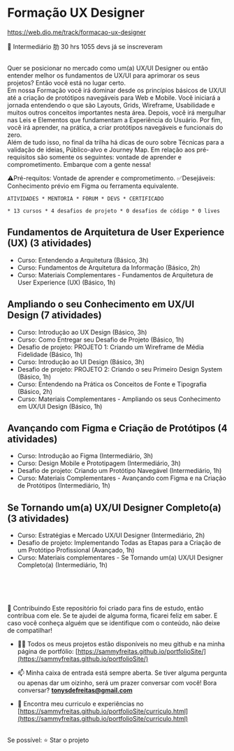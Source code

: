 # Formação UX Designer
https://web.dio.me/track/formacao-ux-designer

 Intermediário
肋 30 hrs
1055 devs já se inscreveram

<br>Quer se posicionar no mercado como um(a) UX/UI Designer ou então entender melhor os fundamentos de UX/UI para aprimorar os seus projetos? Então você está no lugar certo. <br>Em nossa Formação você irá dominar desde os princípios básicos de UX/UI até a criação de protótipos navegáveis para Web e Mobile. Você iniciará a jornada entendendo o que são Layouts, Grids, Wireframe, Usabilidade e muitos outros conceitos importantes nesta área. Depois, você irá mergulhar nas Leis e Elementos que fundamentam a Experiência do Usuário. Por fim, você irá aprender, na prática, a criar protótipos navegáveis e funcionais do zero.
<br>Além de tudo isso, no final da trilha há dicas de ouro sobre Técnicas para a validação de ideias, Público-alvo e Journey Map. Em relação aos pré-requisitos são somente os seguintes: vontade de aprender e comprometimento. Embarque com a gente nessa!

⚠️Pré-requitos: Vontade de aprender e comprometimento.
✅Desejáveis: Conhecimento prévio em Figma ou ferramenta equivalente.

	ATIVIDADES * MENTORIA * FÓRUM * DEVS * CERTIFICADO

	* 13 cursos * 4 desafios de projeto * 0 desafios de código * 0 lives

## Fundamentos de Arquitetura de User Experience (UX) (3 atividades)
* Curso: Entendendo a Arquitetura (Básico, 3h)
* Curso: Fundamentos de Arquitetura da Informação (Básico, 2h)
* Curso: Materiais Complementares - Fundamentos de Arquitetura de User Experience (UX) (Básico, 1h)

## Ampliando o seu Conhecimento em UX/UI Design (7 atividades)
* Curso: Introdução ao UX Design (Básico, 3h)
* Curso: Como Entregar seu Desafio de Projeto (Básico, 1h)
* Desafio de projeto: PROJETO 1: Criando um Wireframe de Média Fidelidade (Básico, 1h)
* Curso: Introdução ao UI Design (Básico, 3h)
* Desafio de projeto: PROJETO 2: Criando o seu Primeiro Design System (Básico, 1h)
* Curso: Entendendo na Prática os Conceitos de Fonte e Tipografia (Básico, 2h)
* Curso: Materiais Complementares - Ampliando os seus Conhecimento em UX/UI Design (Básico, 1h)

## Avançando com Figma e Criação de Protótipos (4 atividades)
* Curso: Introdução ao Figma (Intermediário, 3h)
* Curso: Design Mobile e Prototipagem (Intermediário, 3h)
* Desafio de projeto: Criando um Protótipo Navegável (Intermediário, 1h)
* Curso: Materiais Complementares - Avançando com Figma e na Criação de Protótipos (Intermediário, 1h)

## Se Tornando um(a) UX/UI Designer Completo(a) (3 atividades)
* Curso: Estratégias e Mercado UX/UI Designer (Intermediário, 2h)
* Desafio de projeto: Implementando Todas as Etapas para a Criação de um Protótipo Profissional (Avançado, 1h)
* Curso: Materiais complementares - Se Tornando um(a) UX/UI Designer Completo(a) (Intermediário, 1h)

<br><br><br><br>
🤝 Contribuindo Este repositório foi criado para fins de estudo, então contribua com ele. Se te ajudei de alguma forma, ficarei feliz em saber. E caso você conheça alguém que se identifique com o conteúdo, não deixe de compatilhar! 

- 👨‍💻 Todos os meus projetos estão disponíveis no meu github e na minha página de portfólio: [https://sammyfreitas.github.io/portfolioSite/](https://sammyfreitas.github.io/portfolioSite/) 

- 📫 Minha caixa de entrada está sempre aberta. Se tiver alguma pergunta ou apenas dar um oizinho, será um prazer conversar com você! Bora conversar? **tonysdefreitas@gmail.com**

- 📄 Encontra meu curriculo e experiências no [https://sammyfreitas.github.io/portfolioSite/curriculo.html](https://sammyfreitas.github.io/portfolioSite/curriculo.html)


<br>Se possível:  ⭐️ Star o projeto

<img src=" ">